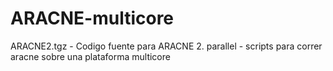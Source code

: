 # ARACNE-multicore

ARACNE2.tgz - Codigo fuente para ARACNE 2.
parallel - scripts para correr aracne sobre una plataforma multicore
